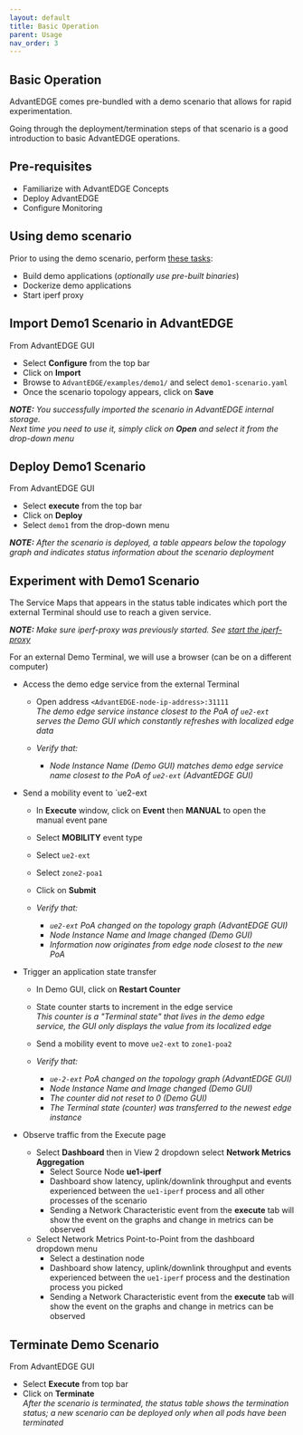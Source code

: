 ```yaml
---
layout: default
title: Basic Operation
parent: Usage
nav_order: 3
---
```


## Basic Operation
AdvantEDGE comes pre-bundled with a demo scenario that allows for rapid experimentation.

Going through the deployment/termination steps of that scenario is a good introduction to basic AdvantEDGE operations.

## Pre-requisites
- Familiarize with AdvantEDGE Concepts
- Deploy AdvantEDGE
- Configure Monitoring

## Using demo scenario
Prior to using the demo scenario, perform [these tasks](https://github.com/InterDigitalInc/AdvantEDGE/blob/master/examples/demo1/README.md#using-the-scenario):
- Build demo applications (_optionally use pre-built binaries_)
- Dockerize demo applications
- Start iperf proxy

## Import Demo1 Scenario in AdvantEDGE
From AdvantEDGE GUI
- Select **Configure** from the top bar
- Click on **Import**
- Browse to `AdvantEDGE/examples/demo1/` and select `demo1-scenario.yaml`
- Once the scenario topology appears, click on **Save**

_**NOTE:** You successfully imported the scenario in AdvantEDGE internal storage. <br>Next time you need to use it, simply click on **Open** and select it from the drop-down menu_

## Deploy Demo1 Scenario
From AdvantEDGE GUI
- Select **execute** from the top bar
- Click on **Deploy**
- Select `demo1` from the drop-down menu

_**NOTE:** After the scenario is deployed, a table appears below the topology graph and indicates status information about the scenario deployment_

## Experiment with Demo1 Scenario
The Service Maps that appears in the status table indicates which port the external Terminal should use to reach a given service.

_**NOTE:** Make sure iperf-proxy was previously started. See [start the iperf-proxy](https://github.com/InterDigitalInc/AdvantEDGE/blob/master/examples/demo1/README.md#start-iperf-proxy)_

For an external Demo Terminal, we will use a browser (can be on a different computer)

- Access the demo edge service from the external Terminal
  - Open address `<AdvantEDGE-node-ip-address>:31111` <br> _The demo edge service instance closest to the PoA of `ue2-ext` serves the Demo GUI which constantly refreshes with localized edge data_

  - _Verify that:_
    - _Node Instance Name (Demo GUI) matches demo edge service name closest to the PoA of `ue2-ext` (AdvantEDGE GUI)_

- Send a mobility event to `ue2-ext
  - In **Execute** window, click on **Event** then **MANUAL** to open the manual event pane
  - Select **MOBILITY** event type
  - Select `ue2-ext`
  - Select `zone2-poa1`
  - Click on **Submit**

  - _Verify that:_
    - _`ue2-ext` PoA changed on the topology graph (AdvantEDGE GUI)_
    - _Node Instance Name and Image changed (Demo GUI)_
    - _Information now originates from edge node closest to the new PoA_

- Trigger an application state transfer
  - In Demo GUI, click on **Restart Counter**
  - State counter starts to increment in the edge service <br>_This counter is a "Terminal state" that lives in the demo edge service, the GUI only displays the value from its localized edge_
  - Send a mobility event to move `ue2-ext` to `zone1-poa2`

  - _Verify that:_
    - _`ue-2-ext` PoA changed on the topology graph (AdvantEDGE GUI)_
    - _Node Instance Name and Image changed (Demo GUI)_
    - _The counter did not reset to 0 (Demo GUI)_
    - _The Terminal state (counter) was transferred to the newest edge instance_

- Observe traffic from the Execute page
  - Select **Dashboard** then in View 2 dropdown select **Network Metrics Aggregation**
    - Select Source Node **ue1-iperf**
    - Dashboard show latency, uplink/downlink throughput and events experienced between the `ue1-iperf` process and all other processes of the scenario
    - Sending a Network Characteristic event from the **execute** tab will show the event on the graphs and change in metrics can be observed
  - Select Network Metrics Point-to-Point from the dashboard dropdown menu
    - Select a destination node
    - Dashboard show latency, uplink/downlink throughput and events experienced between the `ue1-iperf` process and the destination process you picked
    - Sending a Network Characteristic event from the **execute** tab will show the event on the graphs and change in metrics can be observed

## Terminate Demo Scenario
From AdvantEDGE GUI
  - Select **Execute** from top bar
  - Click on **Terminate** <br>_After the scenario is terminated, the status table shows the termination status; a new scenario can be deployed only when all pods have been terminated_
